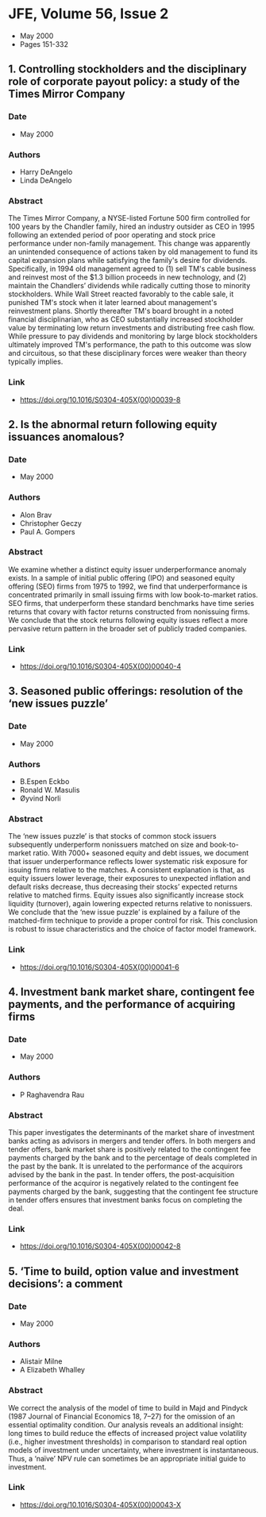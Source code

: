 # JFE, Volume 56, Issue 2
- May 2000
- Pages 151-332

## 1. Controlling stockholders and the disciplinary role of corporate payout policy: a study of the Times Mirror Company
### Date
- May 2000
### Authors
- Harry DeAngelo
- Linda DeAngelo
### Abstract
The Times Mirror Company, a NYSE-listed Fortune 500 firm controlled for 100 years by the Chandler family, hired an industry outsider as CEO in 1995 following an extended period of poor operating and stock price performance under non-family management. This change was apparently an unintended consequence of actions taken by old management to fund its capital expansion plans while satisfying the family's desire for dividends. Specifically, in 1994 old management agreed to (1) sell TM's cable business and reinvest most of the $1.3 billion proceeds in new technology, and (2) maintain the Chandlers’ dividends while radically cutting those to minority stockholders. While Wall Street reacted favorably to the cable sale, it punished TM's stock when it later learned about management's reinvestment plans. Shortly thereafter TM's board brought in a noted financial disciplinarian, who as CEO substantially increased stockholder value by terminating low return investments and distributing free cash flow. While pressure to pay dividends and monitoring by large block stockholders ultimately improved TM's performance, the path to this outcome was slow and circuitous, so that these disciplinary forces were weaker than theory typically implies.
### Link
- https://doi.org/10.1016/S0304-405X(00)00039-8

## 2. Is the abnormal return following equity issuances anomalous?
### Date
- May 2000
### Authors
- Alon Brav
- Christopher Geczy
- Paul A. Gompers
### Abstract
We examine whether a distinct equity issuer underperformance anomaly exists. In a sample of initial public offering (IPO) and seasoned equity offering (SEO) firms from 1975 to 1992, we find that underperformance is concentrated primarily in small issuing firms with low book-to-market ratios. SEO firms, that underperform these standard benchmarks have time series returns that covary with factor returns constructed from nonissuing firms. We conclude that the stock returns following equity issues reflect a more pervasive return pattern in the broader set of publicly traded companies.
### Link
- https://doi.org/10.1016/S0304-405X(00)00040-4

## 3. Seasoned public offerings: resolution of the ‘new issues puzzle’
### Date
- May 2000
### Authors
- B.Espen Eckbo
- Ronald W. Masulis
- Øyvind Norli
### Abstract
The ‘new issues puzzle’ is that stocks of common stock issuers subsequently underperform nonissuers matched on size and book-to-market ratio. With 7000+ seasoned equity and debt issues, we document that issuer underperformance reflects lower systematic risk exposure for issuing firms relative to the matches. A consistent explanation is that, as equity issuers lower leverage, their exposures to unexpected inflation and default risks decrease, thus decreasing their stocks’ expected returns relative to matched firms. Equity issues also significantly increase stock liquidity (turnover), again lowering expected returns relative to nonissuers. We conclude that the ‘new issue puzzle’ is explained by a failure of the matched-firm technique to provide a proper control for risk. This conclusion is robust to issue characteristics and the choice of factor model framework.
### Link
- https://doi.org/10.1016/S0304-405X(00)00041-6

## 4. Investment bank market share, contingent fee payments, and the performance of acquiring firms
### Date
- May 2000
### Authors
- P Raghavendra Rau
### Abstract
This paper investigates the determinants of the market share of investment banks acting as advisors in mergers and tender offers. In both mergers and tender offers, bank market share is positively related to the contingent fee payments charged by the bank and to the percentage of deals completed in the past by the bank. It is unrelated to the performance of the acquirors advised by the bank in the past. In tender offers, the post-acquisition performance of the acquiror is negatively related to the contingent fee payments charged by the bank, suggesting that the contingent fee structure in tender offers ensures that investment banks focus on completing the deal.
### Link
- https://doi.org/10.1016/S0304-405X(00)00042-8

## 5. ‘Time to build, option value and investment decisions’: a comment
### Date
- May 2000
### Authors
- Alistair Milne
- A Elizabeth Whalley
### Abstract
We correct the analysis of the model of time to build in Majd and Pindyck (1987 Journal of Financial Economics 18, 7–27) for the omission of an essential optimality condition. Our analysis reveals an additional insight: long times to build reduce the effects of increased project value volatility (i.e., higher investment thresholds) in comparison to standard real option models of investment under uncertainty, where investment is instantaneous. Thus, a ‘naı̈ve’ NPV rule can sometimes be an appropriate initial guide to investment.
### Link
- https://doi.org/10.1016/S0304-405X(00)00043-X

